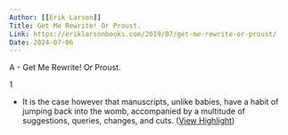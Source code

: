 ```yaml
---
Author: [[Erik Larson]]
Title: Get Me Rewrite! Or Proust.
Link: https://eriklarsonbooks.com/2019/07/get-me-rewrite-or-proust/
Date: 2024-07-06
---
```

A - Get Me Rewrite! Or Proust.

1
- It is the case however that manuscripts, unlike babies, have a habit of jumping back into the womb, accompanied by a multitude of suggestions, queries, changes, and cuts. ([View Highlight](https://read.readwise.io/read/01gqed1mwwnsx42rwfmrwmhe9a))
